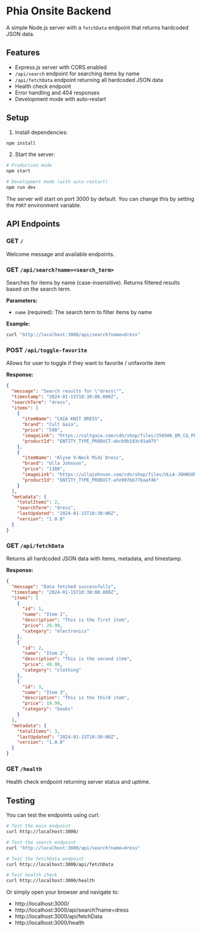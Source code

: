 # Phia Onsite Backend

A simple Node.js server with a `fetchData` endpoint that returns hardcoded JSON data.

## Features

- Express.js server with CORS enabled
- `/api/search` endpoint for searching items by name
- `/api/fetchData` endpoint returning all hardcoded JSON data
- Health check endpoint
- Error handling and 404 responses
- Development mode with auto-restart

## Setup

1. Install dependencies:
```bash
npm install
```

2. Start the server:
```bash
# Production mode
npm start

# Development mode (with auto-restart)
npm run dev
```

The server will start on port 3000 by default. You can change this by setting the `PORT` environment variable.

## API Endpoints

### GET `/`
Welcome message and available endpoints.

### GET `/api/search?name=<search_term>`
Searches for items by name (case-insensitive). Returns filtered results based on the search term.

**Parameters:**
- `name` (required): The search term to filter items by name

**Example:**
```bash
curl "http://localhost:3000/api/search?name=dress"
```

### POST `/api/toggle-favorite`
Allows for user to toggle if they want to favorite / unfavorite item

**Response:**
```json
{
  "message": "Search results for \"dress\"",
  "timestamp": "2024-01-15T10:30:00.000Z",
  "searchTerm": "dress",
  "items": [
    {
      "itemName": "CAIA KNIT DRESS",
      "brand": "Cult Gaia",
      "price": "598",
      "imageLink": "https://cultgaia.com/cdn/shop/files/250506_DR_CG_PF25_LOOK_137_0051.jpg?v=1751488747&width=2000",
      "productId": "ENTITY_TYPE_PRODUCT-ebcb9b193c91a075"
    },
    {
      "itemName": "Alyse V–Neck Midi Dress",
      "brand": "Ulla Johnson",
      "price": "1380",
      "imageLink": "https://ullajohnson.com/cdn/shop/files/ULLA-JOHNSON_Alyse-V-Neck-Midi-Dress_PEARL_PF250181_01_MAIN_v4_887acdc4-bec0-457d-a4b0-84e963f13e44.jpg?v=1747329333&width=1920",
      "productId": "ENTITY_TYPE_PRODUCT-afe997bb77baaf4b"
    }
  ],
  "metadata": {
    "totalItems": 2,
    "searchTerm": "dress",
    "lastUpdated": "2024-01-15T10:30:00Z",
    "version": "1.0.0"
  }
}
```

### GET `/api/fetchData`
Returns all hardcoded JSON data with items, metadata, and timestamp.

**Response:**
```json
{
  "message": "Data fetched successfully",
  "timestamp": "2024-01-15T10:30:00.000Z",
  "items": [
    {
      "id": 1,
      "name": "Item 1",
      "description": "This is the first item",
      "price": 29.99,
      "category": "electronics"
    },
    {
      "id": 2,
      "name": "Item 2",
      "description": "This is the second item", 
      "price": 49.99,
      "category": "clothing"
    },
    {
      "id": 3,
      "name": "Item 3",
      "description": "This is the third item",
      "price": 19.99,
      "category": "books"
    }
  ],
  "metadata": {
    "totalItems": 3,
    "lastUpdated": "2024-01-15T10:30:00Z",
    "version": "1.0.0"
  }
}
```

### GET `/health`
Health check endpoint returning server status and uptime.

## Testing

You can test the endpoints using curl:

```bash
# Test the main endpoint
curl http://localhost:3000/

# Test the search endpoint
curl "http://localhost:3000/api/search?name=dress"

# Test the fetchData endpoint
curl http://localhost:3000/api/fetchData

# Test health check
curl http://localhost:3000/health
```

Or simply open your browser and navigate to:
- http://localhost:3000/
- http://localhost:3000/api/search?name=dress
- http://localhost:3000/api/fetchData
- http://localhost:3000/health
